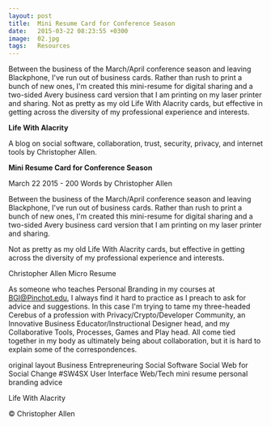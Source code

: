 ```yaml
---
layout: post
title:  Mini Resume Card for Conference Season
date:   2015-03-22 08:23:55 +0300
image:  02.jpg
tags:   Resources
---
```




Between the business of the March/April conference season and leaving Blackphone, I&#39;ve run out of business cards. Rather than rush to print a bunch of new ones, I&#39;m created this mini-resume for digital sharing and a two-sided Avery business card version that I am printing on my laser printer and sharing.
Not as pretty as my old Life With Alacrity cards, but effective in getting across the diversity of my professional experience and interests.



**Life With Alacrity**

A blog on social software, collaboration, trust, security, privacy, and internet tools by Christopher Allen.

**Mini Resume Card for Conference Season**

March 22 2015 - 200 Words
by Christopher Allen

Between the business of the March/April conference season and leaving Blackphone, I've run out of business cards. Rather than rush to print a bunch of new ones, I'm created this mini-resume for digital sharing and a two-sided Avery business card version that I am printing on my laser printer and sharing.

Not as pretty as my old Life With Alacrity cards, but effective in getting across the diversity of my professional experience and interests.

Christopher Allen Micro Resume

As someone who teaches Personal Branding in my courses at BGI@Pinchot.edu, I always find it hard to practice as I preach to ask for advice and suggestions. In this case I'm trying to tame my three-headed Cerebus of a profession with Privacy/Crypto/Developer Community, an Innovative Business Educator/Instructional Designer head, and my Collaborative Tools, Processes, Games and Play head. All come tied together in my body as ultimately being about collaboration, but it is hard to explain some of the correspondences.

original layout
Business Entrepreneuring Social Software Social Web for Social Change #SW4SX User Interface Web/Tech mini resume personal branding advice

Life With Alacrity

© Christopher Allen

